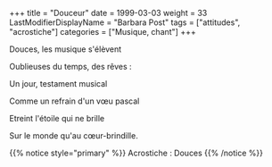 +++
title = "Douceur"
date = 1999-03-03
weight = 33
LastModifierDisplayName = "Barbara Post"
tags = ["attitudes", "acrostiche"]
categories = ["Musique, chant"]
+++

Douces, les musique s'élèvent

Oublieuses du temps, des rêves :

Un jour, testament musical

Comme un refrain d'un vœu pascal

Etreint l'étoile qui ne brille

Sur le monde qu'au cœur-brindille.

{{% notice style="primary" %}}
Acrostiche : Douces
{{% /notice %}}
